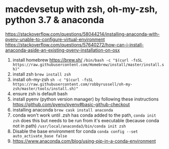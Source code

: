 # macdevsetup with zsh, oh-my-zsh, python 3.7 & anaconda

https://stackoverflow.com/questions/58044214/installing-anaconda-with-pyenv-unable-to-configure-virtual-environment
https://stackoverflow.com/questions/57640272/how-can-i-install-anaconda-aside-an-existing-pyenv-installation-on-osx

1. install homebrew https://brew.sh/ `/bin/bash -c "$(curl -fsSL https://raw.githubusercontent.com/Homebrew/install/master/install.sh)"`
2. install zsh `brew install zsh`
3. install oh-my-zsh `sh -c "$(curl -fsSL https://raw.githubusercontent.com/robbyrussell/oh-my-zsh/master/tools/install.sh)"`
4. ensure zsh is default bash
5. install pyenv (python version manager) by following these instructions https://github.com/pyenv/pyenv#basic-github-checkout
6. installing anaconda `brew cask install anaconda`
7. conda won't work until .zsh has conda added to the path, `conda init zsh` does this but needs to be run from it's executable (because conda not in path) `/usr/local/anaconda3/bin/conda init zsh`
8. Disable the base environment for conda `conda config --set auto_activate_base false`
9. https://www.anaconda.com/blog/using-pip-in-a-conda-environment
